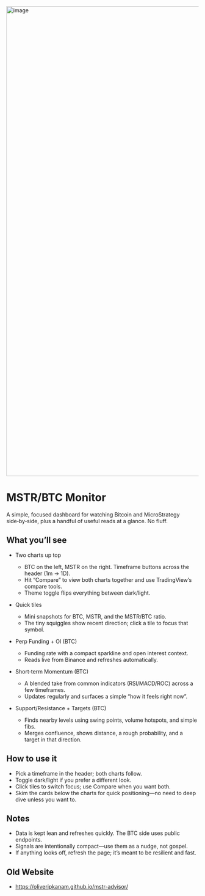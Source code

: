 <img width="2539" height="1230" alt="image" src="https://github.com/user-attachments/assets/01a29477-b156-4be0-9fef-c4960aec13dc" />

  # MSTR/BTC Monitor

  A simple, focused dashboard for watching Bitcoin and MicroStrategy side‑by‑side, plus a handful of useful reads at a glance. No fluff.

  ## What you’ll see

  - Two charts up top
    - BTC on the left, MSTR on the right. Timeframe buttons across the header (1m → 1D).
    - Hit “Compare” to view both charts together and use TradingView’s compare tools.
    - Theme toggle flips everything between dark/light.

  - Quick tiles
    - Mini snapshots for BTC, MSTR, and the MSTR/BTC ratio.
    - The tiny squiggles show recent direction; click a tile to focus that symbol.

  - Perp Funding + OI (BTC)
    - Funding rate with a compact sparkline and open interest context.
    - Reads live from Binance and refreshes automatically.

  - Short‑term Momentum (BTC)
    - A blended take from common indicators (RSI/MACD/ROC) across a few timeframes.
    - Updates regularly and surfaces a simple “how it feels right now”.

  - Support/Resistance + Targets (BTC)
    - Finds nearby levels using swing points, volume hotspots, and simple fibs.
    - Merges confluence, shows distance, a rough probability, and a target in that direction.

  ## How to use it

  - Pick a timeframe in the header; both charts follow.
  - Toggle dark/light if you prefer a different look.
  - Click tiles to switch focus; use Compare when you want both.
  - Skim the cards below the charts for quick positioning—no need to deep dive unless you want to.

  ## Notes

  - Data is kept lean and refreshes quickly. The BTC side uses public endpoints.
  - Signals are intentionally compact—use them as a nudge, not gospel.
  - If anything looks off, refresh the page; it’s meant to be resilient and fast.

  ## Old Website

  - https://oliveripkanam.github.io/mstr-advisor/
  
